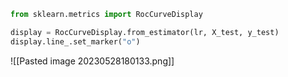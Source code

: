 ``` python
from sklearn.metrics import RocCurveDisplay

display = RocCurveDisplay.from_estimator(lr, X_test, y_test)
display.line_.set_marker("o")
```
![[Pasted image 20230528180133.png]]